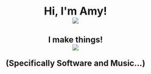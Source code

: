 <div align="center">
  <h1 align="center">Hi, I'm Amy!</h> <br>
  <img src="https://pronoun.cyou/x/y?subject=She&object=Her&height=30" align="center">
</div>
<p align="center">
  <h2 align="center">I make things!</h> <br>
  <img src="https://github-readme-stats.vercel.app/api?username=jy1263&show_icons=true&theme=radical" align="center"> <br>
  <p>(Specifically Software and Music...)</p>
</p>
